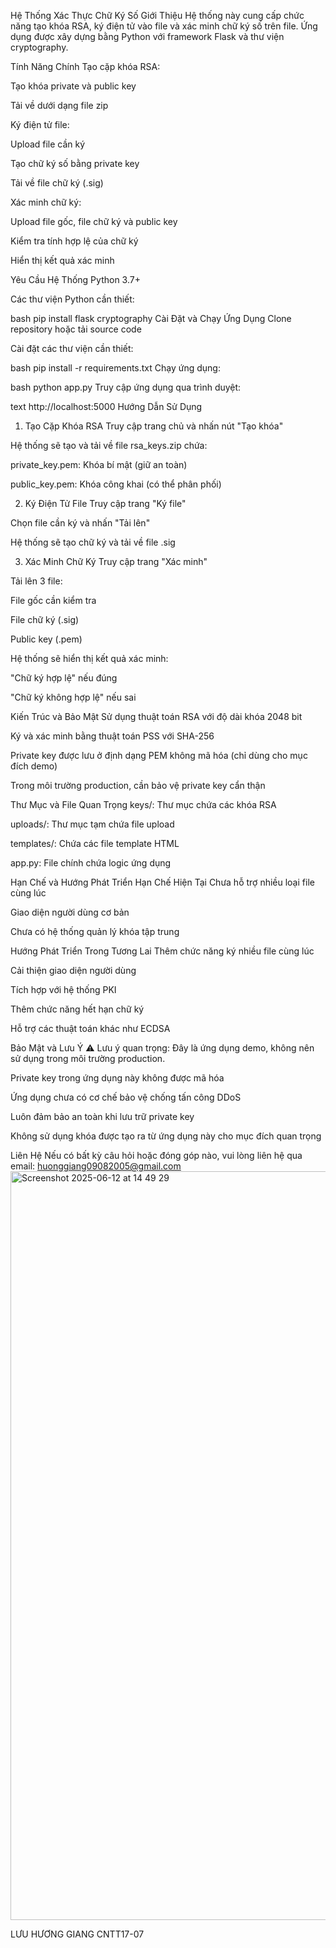 Hệ Thống Xác Thực Chữ Ký Số
Giới Thiệu
Hệ thống này cung cấp chức năng tạo khóa RSA, ký điện tử vào file và xác minh chữ ký số trên file. Ứng dụng được xây dựng bằng Python với framework Flask và thư viện cryptography.

Tính Năng Chính
Tạo cặp khóa RSA:

Tạo khóa private và public key

Tải về dưới dạng file zip

Ký điện tử file:

Upload file cần ký

Tạo chữ ký số bằng private key

Tải về file chữ ký (.sig)

Xác minh chữ ký:

Upload file gốc, file chữ ký và public key

Kiểm tra tính hợp lệ của chữ ký

Hiển thị kết quả xác minh

Yêu Cầu Hệ Thống
Python 3.7+

Các thư viện Python cần thiết:

bash
pip install flask cryptography
Cài Đặt và Chạy Ứng Dụng
Clone repository hoặc tải source code

Cài đặt các thư viện cần thiết:

bash
pip install -r requirements.txt
Chạy ứng dụng:

bash
python app.py
Truy cập ứng dụng qua trình duyệt:

text
http://localhost:5000
Hướng Dẫn Sử Dụng
1. Tạo Cặp Khóa RSA
Truy cập trang chủ và nhấn nút "Tạo khóa"

Hệ thống sẽ tạo và tải về file rsa_keys.zip chứa:

private_key.pem: Khóa bí mật (giữ an toàn)

public_key.pem: Khóa công khai (có thể phân phối)

2. Ký Điện Tử File
Truy cập trang "Ký file"

Chọn file cần ký và nhấn "Tải lên"

Hệ thống sẽ tạo chữ ký và tải về file .sig

3. Xác Minh Chữ Ký
Truy cập trang "Xác minh"

Tải lên 3 file:

File gốc cần kiểm tra

File chữ ký (.sig)

Public key (.pem)

Hệ thống sẽ hiển thị kết quả xác minh:

"Chữ ký hợp lệ" nếu đúng

"Chữ ký không hợp lệ" nếu sai

Kiến Trúc và Bảo Mật
Sử dụng thuật toán RSA với độ dài khóa 2048 bit

Ký và xác minh bằng thuật toán PSS với SHA-256

Private key được lưu ở định dạng PEM không mã hóa (chỉ dùng cho mục đích demo)

Trong môi trường production, cần bảo vệ private key cẩn thận

Thư Mục và File Quan Trọng
keys/: Thư mục chứa các khóa RSA

uploads/: Thư mục tạm chứa file upload

templates/: Chứa các file template HTML

app.py: File chính chứa logic ứng dụng

Hạn Chế và Hướng Phát Triển
Hạn Chế Hiện Tại
Chưa hỗ trợ nhiều loại file cùng lúc

Giao diện người dùng cơ bản

Chưa có hệ thống quản lý khóa tập trung

Hướng Phát Triển Trong Tương Lai
Thêm chức năng ký nhiều file cùng lúc

Cải thiện giao diện người dùng

Tích hợp với hệ thống PKI

Thêm chức năng hết hạn chữ ký

Hỗ trợ các thuật toán khác như ECDSA

Bảo Mật và Lưu Ý
⚠️ Lưu ý quan trọng: Đây là ứng dụng demo, không nên sử dụng trong môi trường production.

Private key trong ứng dụng này không được mã hóa

Ứng dụng chưa có cơ chế bảo vệ chống tấn công DDoS

Luôn đảm bảo an toàn khi lưu trữ private key

Không sử dụng khóa được tạo ra từ ứng dụng này cho mục đích quan trọng

Liên Hệ
Nếu có bất kỳ câu hỏi hoặc đóng góp nào, vui lòng liên hệ qua email: huonggiang09082005@gmail.com
<img width="1198" alt="Screenshot 2025-06-12 at 14 49 29" src="https://github.com/user-attachments/assets/fda149f7-157b-4a4f-b0fb-4d12d45fd380" />

LƯU HƯƠNG GIANG CNTT17-07
